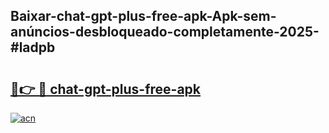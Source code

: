 ## Baixar-chat-gpt-plus-free-apk-Apk-sem-anúncios-desbloqueado-completamente-2025-#ladpb

# <h2><a href="https://ainizakaria.my?title=chat-gpt-plus-free-apk&ref=20M">🔗👉 🔴 chat-gpt-plus-free-apk</a></h2>

[![acn](https://github.com/user-attachments/assets/0f9c940e-d8b0-45ae-aac7-cd30a18b3e1c)](https://ainizakaria.my?title=chat-gpt-plus-free-apk&ref=20M)

